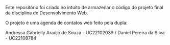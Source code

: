 Este repositório foi criado no intuito de armazenar o código do projeto final da disciplina de Desenvolvimento Web.

O projeto é uma agenda de contatos web feito pela dupla:

Andressa Gabrielly Araújo de Souza - UC22102039 /
Daniel Pereira da Silva - UC22108784
